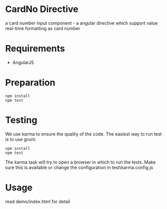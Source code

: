 # CardNo Directive

a card number input component - a angular directive which support value real-time formatting as card number

# Requirements

- AngularJS

# Preparation

    npm install
    npm test

# Testing

We use karma to ensure the quality of the code.  The easiest way to run test is to use grunt:

    npm install
    npm test

The karma task will try to open a browser in which to run the tests. Make sure this is available or change the configuration in test\karma.config.js

# Usage

read demo/index.html for detail

